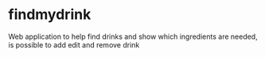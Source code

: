 # findmydrink
Web application to help find drinks and show which ingredients are needed, is possible to add edit and remove drink
